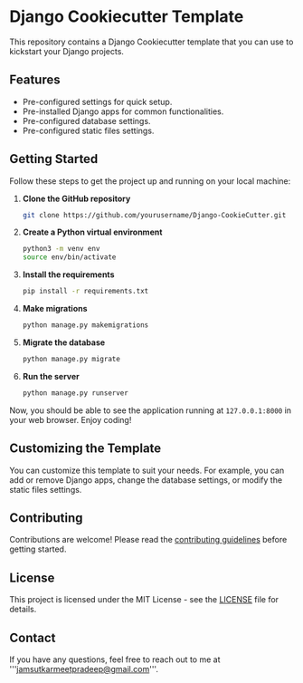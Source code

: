 

# Django Cookiecutter Template

This repository contains a Django Cookiecutter template that you can use to kickstart your Django projects.

## Features

- Pre-configured settings for quick setup.
- Pre-installed Django apps for common functionalities.
- Pre-configured database settings.
- Pre-configured static files settings.

## Getting Started

Follow these steps to get the project up and running on your local machine:

1. **Clone the GitHub repository**
   ```bash
   git clone https://github.com/yourusername/Django-CookieCutter.git
   ```
2. **Create a Python virtual environment**
   ```bash
   python3 -m venv env
   source env/bin/activate
   ```
3. **Install the requirements**
   ```bash
   pip install -r requirements.txt
   ```
4. **Make migrations**
   ```bash
   python manage.py makemigrations
   ```
5. **Migrate the database**
   ```bash
   python manage.py migrate
   ```
6. **Run the server**
   ```bash
   python manage.py runserver
   ```
Now, you should be able to see the application running at `127.0.0.1:8000` in your web browser. Enjoy coding!

## Customizing the Template

You can customize this template to suit your needs. For example, you can add or remove Django apps, change the database settings, or modify the static files settings.

## Contributing

Contributions are welcome! Please read the [contributing guidelines](CONTRIBUTING.md) before getting started.

## License

This project is licensed under the MIT License - see the [LICENSE](LICENSE) file for details.

## Contact

If you have any questions, feel free to reach out to me at '''jamsutkarmeetpradeep@gmail.com'''.


